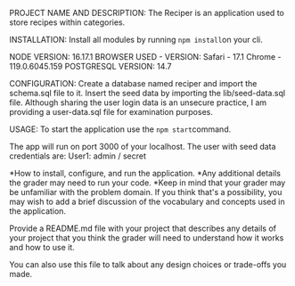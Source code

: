 PROJECT NAME AND DESCRIPTION:
  The Reciper is an application used to store recipes within categories. 

INSTALLATION:
  Install all modules by running `npm install`on your cli.

  NODE VERSION: 
    16.17.1
  BROWSER USED - VERSION: 
    Safari - 17.1
    Chrome - 119.0.6045.159 
  POSTGRESQL VERSION:
    14.7

CONFIGURATION:
  Create a database named reciper and import the schema.sql file to it.
  Insert the seed data by importing the lib/seed-data.sql file.
  Although sharing the user login data is an unsecure practice, I am providing a user-data.sql file for examination purposes.

USAGE:
  To start the application use the `npm start`command.
  
  The app will run on port 3000 of your localhost.
  The user with seed data credentials are:
    User1: admin / secret




*How to install, configure, and run the application.
*Any additional details the grader may need to run your code.
*Keep in mind that your grader may be unfamiliar with the problem domain. If you think that's a possibility, you may wish to add a brief discussion of the vocabulary and concepts used in the application.

Provide a README.md file with your project that describes any details of your project that you think the grader will need to understand how it works and how to use it. 

You can also use this file to talk about any design choices or trade-offs you made. 
